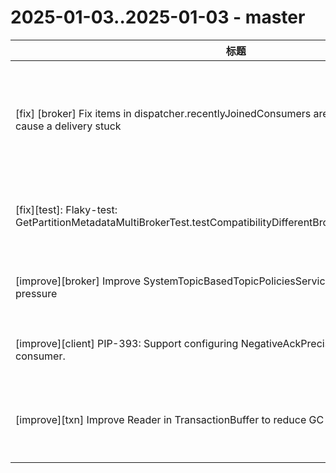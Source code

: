 # 2025-01-03..2025-01-03 - master
| 标题 | 链接 | 作者 | 标签 |
| - | :--: | :--: | - |
| [fix] [broker] Fix items in dispatcher.recentlyJoinedConsumers are out-of-order, which may cause a delivery stuck | [#23802](https://github.com/apache/pulsar/pull/23802) | [@poorbarcode](https://github.com/poorbarcode) | `type/bug` `doc-not-needed` `ready-to-test` `cherry-picked/branch-3.0` `cherry-picked/branch-3.3` `cherry-picked/branch-4.0` `release/3.0.9` `release/3.3.4` `release/4.0.2`  | 
| [fix][test]: Flaky-test: GetPartitionMetadataMultiBrokerTest.testCompatibilityDifferentBrokersForNonPersistentTopic | [#23666](https://github.com/apache/pulsar/pull/23666) | [@visxu](https://github.com/visxu) | `doc-not-needed` `ready-to-test` `cherry-picked/branch-4.0` `release/3.0.9` `release/3.3.4` `release/4.0.2`  | 
| [improve][broker] Improve SystemTopicBasedTopicPoliciesService reader to reduce GC pressure | [#23780](https://github.com/apache/pulsar/pull/23780) | [@dao-jun](https://github.com/dao-jun) | `area/broker` `doc-not-needed` `ready-to-test` `category/performance` `cherry-picked/branch-4.0` `release/4.0.2`  | 
| [improve][client] PIP-393: Support configuring NegativeAckPrecisionBitCnt while building consumer. | [#23804](https://github.com/apache/pulsar/pull/23804) | [@thetumbled](https://github.com/thetumbled) | `doc-not-needed` `ready-to-test` `PIP` `cherry-picked/branch-4.0` `release/4.0.2`  | 
| [improve][txn] Improve Reader in TransactionBuffer to reduce GC pressure | [#23779](https://github.com/apache/pulsar/pull/23779) | [@dao-jun](https://github.com/dao-jun) | `area/broker` `area/transaction` `doc-not-needed` `ready-to-test` `category/performance` `cherry-picked/branch-4.0` `release/4.0.2`  | 
